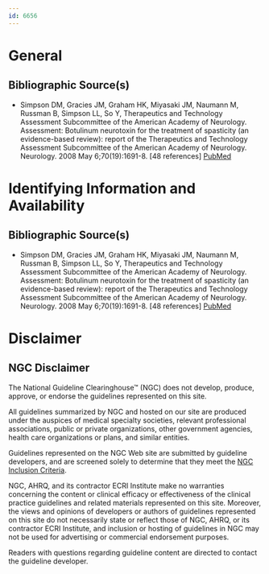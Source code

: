 ```yaml
---
id: 6656
---
```


# General

## Bibliographic Source(s)

- Simpson DM, Gracies JM, Graham HK, Miyasaki JM, Naumann M, Russman B, Simpson LL, So Y, Therapeutics and Technology Assessment Subcommittee of the American Academy of Neurology. Assessment: Botulinum neurotoxin for the treatment of spasticity (an evidence-based review): report of the Therapeutics and Technology Assessment Subcommittee of the American Academy of Neurology. Neurology. 2008 May 6;70(19):1691-8. [48 references] [ PubMed ](http://www.ncbi.nlm.nih.gov/entrez/query.fcgi?cmd=Retrieve&db=pubmed&dopt=Abstract&list_uids=18458229)

# Identifying Information and Availability

## Bibliographic Source(s)

- Simpson DM, Gracies JM, Graham HK, Miyasaki JM, Naumann M, Russman B, Simpson LL, So Y, Therapeutics and Technology Assessment Subcommittee of the American Academy of Neurology. Assessment: Botulinum neurotoxin for the treatment of spasticity (an evidence-based review): report of the Therapeutics and Technology Assessment Subcommittee of the American Academy of Neurology. Neurology. 2008 May 6;70(19):1691-8. [48 references] [ PubMed ](http://www.ncbi.nlm.nih.gov/entrez/query.fcgi?cmd=Retrieve&db=pubmed&dopt=Abstract&list_uids=18458229)

# Disclaimer

## NGC Disclaimer

The National Guideline Clearinghouse™ (NGC) does not develop, produce, approve, or endorse the guidelines represented on this site.

All guidelines summarized by NGC and hosted on our site are produced under the auspices of medical specialty societies, relevant professional associations, public or private organizations, other government agencies, health care organizations or plans, and similar entities.

Guidelines represented on the NGC Web site are submitted by guideline developers, and are screened solely to determine that they meet the [NGC Inclusion Criteria](/help-and-about/summaries/inclusion-criteria).

NGC, AHRQ, and its contractor ECRI Institute make no warranties concerning the content or clinical efficacy or effectiveness of the clinical practice guidelines and related materials represented on this site. Moreover, the views and opinions of developers or authors of guidelines represented on this site do not necessarily state or reflect those of NGC, AHRQ, or its contractor ECRI Institute, and inclusion or hosting of guidelines in NGC may not be used for advertising or commercial endorsement purposes.

Readers with questions regarding guideline content are directed to contact the guideline developer.

